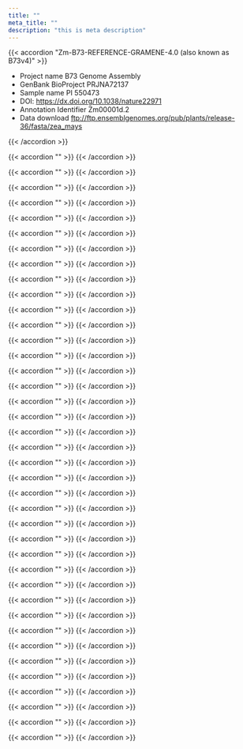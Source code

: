 ```yaml
---
title: ""
meta_title: ""
description: "this is meta description"
---
```



{{< accordion "Zm-B73-REFERENCE-GRAMENE-4.0 (also known as B73v4)" >}}

- Project name  	B73 Genome Assembly
- GenBank BioProject  	PRJNA72137
- Sample name  	PI 550473  
- DOI: https://dx.doi.org/10.1038/nature22971
- Annotation Identifier  	Zm00001d.2
- Data download  	ftp://ftp.ensemblgenomes.org/pub/plants/release-36/fasta/zea_mays

{{< /accordion >}}

{{< accordion "" >}}
{{< /accordion >}}

{{< accordion "" >}}
{{< /accordion >}}

{{< accordion "" >}}
{{< /accordion >}}

{{< accordion "" >}}
{{< /accordion >}}

{{< accordion "" >}}
{{< /accordion >}}

{{< accordion "" >}}
{{< /accordion >}}

{{< accordion "" >}}
{{< /accordion >}}

{{< accordion "" >}}
{{< /accordion >}}

{{< accordion "" >}}
{{< /accordion >}}

{{< accordion "" >}}
{{< /accordion >}}

{{< accordion "" >}}
{{< /accordion >}}

{{< accordion "" >}}
{{< /accordion >}}

{{< accordion "" >}}
{{< /accordion >}}

{{< accordion "" >}}
{{< /accordion >}}

{{< accordion "" >}}
{{< /accordion >}}

{{< accordion "" >}}
{{< /accordion >}}

{{< accordion "" >}}
{{< /accordion >}}

{{< accordion "" >}}
{{< /accordion >}}

{{< accordion "" >}}
{{< /accordion >}}

{{< accordion "" >}}
{{< /accordion >}}

{{< accordion "" >}}
{{< /accordion >}}

{{< accordion "" >}}
{{< /accordion >}}

{{< accordion "" >}}
{{< /accordion >}}

{{< accordion "" >}}
{{< /accordion >}}

{{< accordion "" >}}
{{< /accordion >}}

{{< accordion "" >}}
{{< /accordion >}}

{{< accordion "" >}}
{{< /accordion >}}

{{< accordion "" >}}
{{< /accordion >}}

{{< accordion "" >}}
{{< /accordion >}}

{{< accordion "" >}}
{{< /accordion >}}

{{< accordion "" >}}
{{< /accordion >}}

{{< accordion "" >}}
{{< /accordion >}}

{{< accordion "" >}}
{{< /accordion >}}

{{< accordion "" >}}
{{< /accordion >}}

{{< accordion "" >}}
{{< /accordion >}}

{{< accordion "" >}}
{{< /accordion >}}

{{< accordion "" >}}
{{< /accordion >}}

{{< accordion "" >}}
{{< /accordion >}}

{{< accordion "" >}}
{{< /accordion >}}